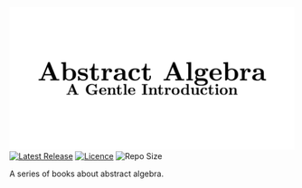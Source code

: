 ![Abstract Algebra Banner](Images/banner/banner-light.png)
[![Latest Release](https://img.shields.io/github/v/release/PhotonicGluon/Abstract-Algebra-Book?display_name=release&include_prereleases&label=Latest%20Release&sort=date)](https://github.com/PhotonicGluon/Abstract-Algebra-Book/releases/latest)
[![Licence](https://img.shields.io/github/license/PhotonicGluon/Abstract-Algebra-Book?label=Licence)](LICENSE)
![Repo Size](https://img.shields.io/github/repo-size/PhotonicGluon/Abstract-Algebra-Book?label=Repo%20Size)

A series of books about abstract algebra.

